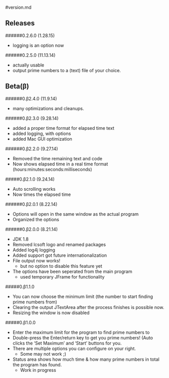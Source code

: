 
#version.md

Releases
--------------
######0.2.6.0 (1.28.15)
* logging is an option now
	
######0.2.5.0 (11.13.14)
* actually usable
* output prime numbers to a (text) file of your choice.
	
Beta(β)
--------------
######0.β2.4.0 (11.9.14)
* many optimizations and cleanups.
	
######0.β2.3.0 (9.28.14)
* added a proper time format for elapsed time text
* added logging, with options
* added Mac GUI optimization

######0.β2.2.0 (9.27.14)
* Removed the time remaining text and code
* Now shows elapsed time in a real time format (hours:minutes:seconds:milliseconds)
	
#####0.β2.1.0 (9.24.14)
* Auto scrolling works
* Now times the elapsed time
	
######0.β2.0.1 (8.22.14)
* Options will open in the same window as the actual program
* Organized the options
	
######0.β2.0.0 (8.21.14)
* JDK 1.8
* Removed lcsoft logo and renamed packages
* Added log4j logging
* Added support got future internationalization
* File output now works!
	* but no option to disable this feature yet
* The options have been seperated from the main program
	* used temporary JFrame for functionality

#####0.β1.1.0
* You can now choose the minimum limit (the number to start finding prime numbers from)
* Clearing the output JTextArea after the process finishes is possible now.
* Resizing the window is now disabled

#####0.β1.0.0
* Enter the maximum limit for the program to find prime numbers to
* Double-press the Enter/return key to get you prime numbers! (Auto clicks the ‘Set Maximum’ and ‘Start’ buttons for you.
* There are multiple options you can configure on your right.
	* Some may not work ;)
* Status area shows how much time & how many prime numbers in total the program has found.
	* Work in progress